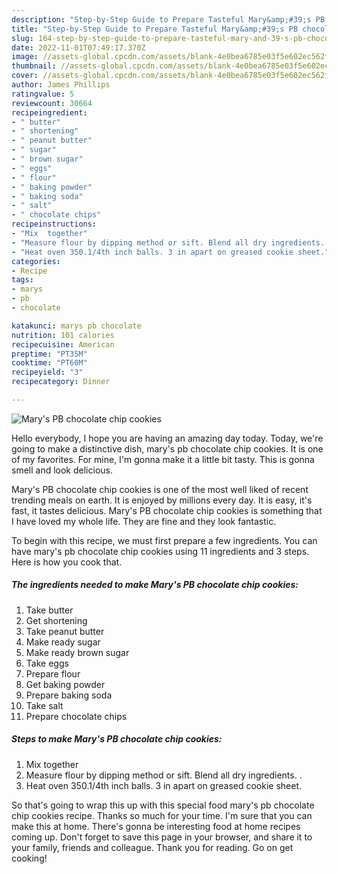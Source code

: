 ```yaml
---
description: "Step-by-Step Guide to Prepare Tasteful Mary&amp;#39;s PB chocolate chip cookies"
title: "Step-by-Step Guide to Prepare Tasteful Mary&amp;#39;s PB chocolate chip cookies"
slug: 164-step-by-step-guide-to-prepare-tasteful-mary-and-39-s-pb-chocolate-chip-cookies
date: 2022-11-01T07:49:17.370Z
image: //assets-global.cpcdn.com/assets/blank-4e0bea6785e03f5e602ec562f230caae08da540cada707380b4fe1bbebba43da.png
thumbnail: //assets-global.cpcdn.com/assets/blank-4e0bea6785e03f5e602ec562f230caae08da540cada707380b4fe1bbebba43da.png
cover: //assets-global.cpcdn.com/assets/blank-4e0bea6785e03f5e602ec562f230caae08da540cada707380b4fe1bbebba43da.png
author: James Phillips
ratingvalue: 5
reviewcount: 30664
recipeingredient:
- " butter"
- " shortening"
- " peanut butter"
- " sugar"
- " brown sugar"
- " eggs"
- " flour"
- " baking powder"
- " baking soda"
- " salt"
- " chocolate chips"
recipeinstructions:
- "Mix  together"
- "Measure flour by dipping method or sift. Blend all dry ingredients. ."
- "Heat oven 350.1/4th inch balls. 3 in apart on greased cookie sheet."
categories:
- Recipe
tags:
- marys
- pb
- chocolate

katakunci: marys pb chocolate 
nutrition: 101 calories
recipecuisine: American
preptime: "PT35M"
cooktime: "PT60M"
recipeyield: "3"
recipecategory: Dinner

---
```



![Mary&#39;s PB chocolate chip cookies](//assets-global.cpcdn.com/assets/blank-4e0bea6785e03f5e602ec562f230caae08da540cada707380b4fe1bbebba43da.png)

Hello everybody, I hope you are having an amazing day today. Today, we're going to make a distinctive dish, mary&#39;s pb chocolate chip cookies. It is one of my favorites. For mine, I'm gonna make it a little bit tasty. This is gonna smell and look delicious.

Mary&#39;s PB chocolate chip cookies is one of the most well liked of recent trending meals on earth. It is enjoyed by millions every day. It is easy, it's fast, it tastes delicious. Mary&#39;s PB chocolate chip cookies is something that I have loved my whole life. They are fine and they look fantastic.




To begin with this recipe, we must first prepare a few ingredients. You can have mary&#39;s pb chocolate chip cookies using 11 ingredients and 3 steps. Here is how you cook that.

<!--inarticleads1-->

##### The ingredients needed to make Mary&#39;s PB chocolate chip cookies:

1. Take  butter
1. Get  shortening
1. Take  peanut butter
1. Make ready  sugar
1. Make ready  brown sugar
1. Take  eggs
1. Prepare  flour
1. Get  baking powder
1. Prepare  baking soda
1. Take  salt
1. Prepare  chocolate chips




<!--inarticleads2-->

##### Steps to make Mary&#39;s PB chocolate chip cookies:

1. Mix  together
1. Measure flour by dipping method or sift. Blend all dry ingredients. .
1. Heat oven 350.1/4th inch balls. 3 in apart on greased cookie sheet.




So that's going to wrap this up with this special food mary&#39;s pb chocolate chip cookies recipe. Thanks so much for your time. I'm sure that you can make this at home. There's gonna be interesting food at home recipes coming up. Don't forget to save this page in your browser, and share it to your family, friends and colleague. Thank you for reading. Go on get cooking!
